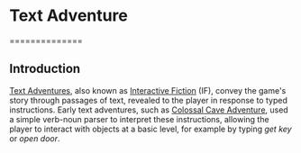 # Text Adventure
==============

## Introduction

[Text Adventures](http://en.wikipedia.org/wiki/Adventure_game), also known as 
[Interactive Fiction](http://en.wikipedia.org/wiki/Interactive_Fiction) (IF), 
convey the game's story through passages of text, revealed to the player in 
response to typed instructions. Early text adventures, such as 
[Colossal Cave Adventure](http://en.wikipedia.org/wiki/Colossal_Cave_Adventure),
used a simple verb-noun parser to interpret these instructions, allowing the player
to interact with objects at a basic level, for example by typing _get key_ or 
_open door_.
